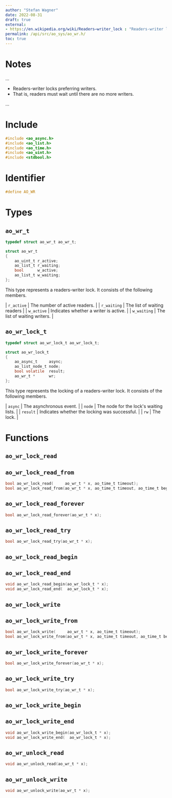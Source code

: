 ```yaml
---
author: "Stefan Wagner"
date: 2022-08-31
draft: true
external:
- https://en.wikipedia.org/wiki/Readers–writer_lock : "Readers-writer lock"
permalink: /api/src/ao_sys/ao_wr.h/
toc: true
---
```


# Notes

...

- Readers-writer locks preferring writers.
- That is, readers must wait until there are no more writers.

...

# Include

```c
#include <ao_async.h>
#include <ao_list.h>
#include <ao_time.h>
#include <ao_uint.h>
#include <stdbool.h>
```

# Identifier

```c
#define AO_WR
```

# Types

## `ao_wr_t`

```c
typedef struct ao_wr_t ao_wr_t;
```

```c
struct ao_wr_t
{
    ao_uint_t r_active;
    ao_list_t r_waiting;
    bool      w_active;
    ao_list_t w_waiting;
};
```

This type represents a readers-writer lock. It consists of the following members.

| `r_active` | The number of active readers. |
| `r_waiting` | The list of waiting readers |
| `w_active` | Indicates whether a writer is active. |
| `w_waiting` | The list of waiting writers. |

## `ao_wr_lock_t`

```c
typedef struct ao_wr_lock_t ao_wr_lock_t;
```

```c
struct ao_wr_lock_t
{
    ao_async_t     async;
    ao_list_node_t node;
    bool volatile  result;
    ao_wr_t *      wr;
};
```

This type represents the locking of a readers-writer lock. It consists of the following members.

| `async` | The asynchronous event. |
| `node` | The node for the lock's waiting lists. |
| `result` | Indicates whether the locking was successful. |
| `rw` | The lock. |

# Functions

## `ao_wr_lock_read`
## `ao_wr_lock_read_from`

```c
bool ao_wr_lock_read(     ao_wr_t * x, ao_time_t timeout);
bool ao_wr_lock_read_from(ao_wr_t * x, ao_time_t timeout, ao_time_t beginning);
```

## `ao_wr_lock_read_forever`

```c
bool ao_wr_lock_read_forever(ao_wr_t * x);
```

## `ao_wr_lock_read_try`

```c
bool ao_wr_lock_read_try(ao_wr_t * x);
```

## `ao_wr_lock_read_begin`
## `ao_wr_lock_read_end`

```c
void ao_wr_lock_read_begin(ao_wr_lock_t * x);
void ao_wr_lock_read_end(  ao_wr_lock_t * x);
```

## `ao_wr_lock_write`
## `ao_wr_lock_write_from`

```c
bool ao_wr_lock_write(     ao_wr_t * x, ao_time_t timeout);
bool ao_wr_lock_write_from(ao_wr_t * x, ao_time_t timeout, ao_time_t beginning);
```

## `ao_wr_lock_write_forever`

```c
bool ao_wr_lock_write_forever(ao_wr_t * x);
```

## `ao_wr_lock_write_try`

```c
bool ao_wr_lock_write_try(ao_wr_t * x);
```

## `ao_wr_lock_write_begin`
## `ao_wr_lock_write_end`

```c
void ao_wr_lock_write_begin(ao_wr_lock_t * x);
void ao_wr_lock_write_end(  ao_wr_lock_t * x);
```

## `ao_wr_unlock_read`

```c
void ao_wr_unlock_read(ao_wr_t * x);
```

## `ao_wr_unlock_write`

```c
void ao_wr_unlock_write(ao_wr_t * x);
```
